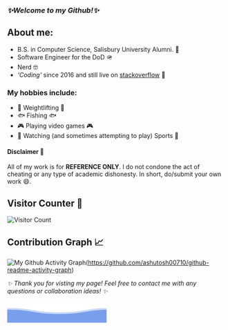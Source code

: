 ### _✨Welcome to my Github!✨_

## About me:

* B.S. in Computer Science, Salisbury University Alumni. 🥳
* Software Engineer for the DoD :military_helmet:
* Nerd :nerd_face:
* _'Coding'_ since 2016 and still live on [stackoverflow](https://stackoverflow.com) :triumph:
  
### My hobbies include:

  - 💪 Weightlifting 💪
  - 🐟 Fishing 🐟
  - 🎮 Playing video games 🎮
  - 🏈 Watching (and sometimes attempting to play) Sports 🏈 
  
#### Disclaimer :rotating_light:
  
  All of my work is for **REFERENCE ONLY**.  I do not condone the act of cheating or any type of academic dishonesty. In short, do/submit your own work 😄.

## Visitor Counter :eyes:

![Visitor Count](https://profile-counter.glitch.me/{samdish7}/count.svg)

## Contribution Graph :chart_with_upwards_trend:

![My Github Activity Graph](https://activity-graph.herokuapp.com/graph?username=samdish7&theme=react-dark)(https://github.com/ashutosh00710/github-readme-activity-graph)

_✨ Thank you for visting my page! Feel free to contact me with any questions or collaboration ideas! ✨_

![](https://github.com/amandewatnitrr/amandewatnitrr/blob/main/imgs/bottom_header.svg)
